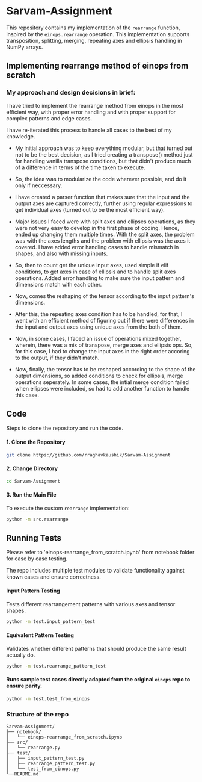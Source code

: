 # Sarvam-Assignment
This repository contains my implementation of the `rearrange` function, inspired by the `einops.rearrange` operation. This implementation supports transposition, splitting, merging, repeating axes and ellipsis handling in NumPy arrays.

## Implementing rearrange method of einops from scratch

### My approach and design decisions in brief:

I have tried to implement the rearrange method from einops in the most efficient way, with proper error handling and with proper support for complex patterns and edge cases.

I have re-iterated this process to handle all cases to the best of my knowledge.

- My initial approach was to keep everything modular, but that turned out not to be the best decision, as I tried creating a transpose() method just for handling vanilla transpose conditions, but that didn't produce much of a difference in terms of the time taken to execute.

- So, the idea was to modularize the code wherever possible, and do it only if neccessary.

- I have created a parser function that makes sure that the input and the output axes are captured correctly, further using regular expressions to get individual axes (turned out to be the most efficient way).

- Major issues I faced were with split axes and ellipses operations, as they were not very easy to develop in the first phase of coding. Hence, ended up changing them multiple times. With the split axes, the problem was with the axes lengths and the problem with ellipsis was the axes it covered. I have added error handling cases to handle mismatch in shapes, and also with missing inputs.

- So, then to count get the unique input axes, used simple if elif conditions, to get axes in case of ellipsis and to handle split axes operations. Added error handling to make sure the input pattern and dimensions match with each other.

- Now, comes the reshaping of the tensor according to the input pattern's dimensions.

- After this, the repeating axes condition has to be handled, for that, I went with an efficient method of figuring out if there were differences in the input and output axes using unique axes from the both of them.

- Now, in some cases, I faced an issue of operations mixed together, wherein, there was a mix of transpose, merge axes and ellipsis ops. So, for this case, I had to change the input axes in the right order accoring to the output, if they didn't match.

- Now, finally, the tensor has to be reshaped according to the shape of the output dimensions, so added conditions to check for ellipsis, merge operations seperately. In some cases, the intial merge condition failed when ellipses were included, so had to add another function to handle this case.

## Code

Steps to clone the repository and run the code.

#### 1. Clone the Repository

```bash
git clone https://github.com/rraghavkaushik/Sarvam-Assignment
```

#### 2. Change Directory

```bash
cd Sarvam-Assignment
```

#### 3. Run the Main File

To execute the custom `rearrange` implementation:

```bash
python -m src.rearrange
```


## Running Tests

Please refer to 'einops-rearrange_from_scratch.ipynb' from notebook folder for case by case testing. 

The repo includes multiple test modules to validate functionality against known cases and ensure correctness.

#### Input Pattern Testing

Tests different rearrangement patterns with various axes and tensor shapes.

```bash
python -m test.input_pattern_test
```

#### Equivalent Pattern Testing

Validates whether different patterns that should produce the same result actually do.

```bash
python -m test.rearrange_pattern_test
```

#### Runs sample test cases directly adapted from the original `einops` repo to ensure parity.

```bash
python -m test.test_from_einops
```


### Structure of the repo

```
Sarvam-Assignment/
├── notebook/
│   └── einops-rearrange_from_scratch.ipynb
├── src/
│   └── rearrange.py             
├── test/
│   ├── input_pattern_test.py     
│   ├── rearrange_pattern_test.py 
│   └── test_from_einops.py       
└──README.md
```

